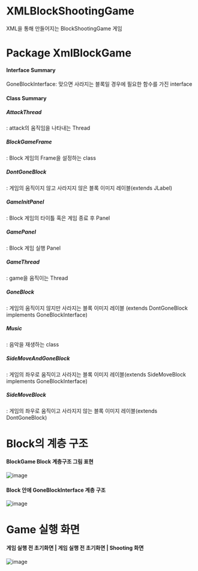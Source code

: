 # XMLBlockShootingGame
XML을 통해 만들어지는 BlockShootingGame 게임

# Package XmlBlockGame
<h4>Interface Summary</h4>
GoneBlockInterface: 맞으면 사라지는 블록일 경우에 필요한 함수를 가진 interface

<h4>Class Summary</h4>

<h5>AttackThread</h5>: attack의 움직임을 나타내는 Thread
<h5>BlockGameFrame</h5>: Block 게임의 Frame을 설정하는 class
<h5>DontGoneBlock</h5>: 게임의 움직이지 않고 사라지지 않은 블록 이미지 레이블(extends JLabel)
<h5>GameInitPanel</h5>: Block 게임의 타이틀 혹은 게임 종료 후 Panel
<h5>GamePanel</h5>: Block 게임 실행 Panel
<h5>GameThread</h5>: game을 움직이는 Thread
<h5>GoneBlock</h5>: 게임의 움직이지 않지만 사라지는 블록 이미지 레이블 (extends DontGoneBlock implements GoneBlockInterface)
<h5>Music</h5>: 음악을 재생하는 class
<h5>SideMoveAndGoneBlock</h5>: 게임의 좌우로 움직이고 사라지는 블록 이미지 레이블(extends SideMoveBlock implements GoneBlockInterface)
<h5>SideMoveBlock</h5>: 게임의 좌우로 움직이고 사라지지 않는 블록 이미지 레이블(extends DontGoneBlock)

# Block의 계층 구조

<h4>BlockGame Block 계층구조 그림 표현</h4>

![image](https://user-images.githubusercontent.com/109158497/199739565-731febf2-694a-46df-8235-5418b3059b08.png)

<h4>Block 안에 GoneBlockInterface 계층 구조</h4>

![image](https://user-images.githubusercontent.com/109158497/199739702-47c8878b-4b42-4fc7-98ef-ebaed33a62fc.png)

# Game 실행 화면

<h4>게임 실행 전 초기화면 | 게임 실행 전 초기화면 | Shooting 화면</h4>

![image](https://user-images.githubusercontent.com/109158497/199795984-a528f998-980d-48a9-a130-1e92ee5ba1be.png)
